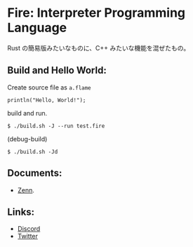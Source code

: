 # Fire: Interpreter Programming Language

Rust の簡易版みたいなものに、C++ みたいな機能を混ぜたもの。

## Build and Hello World:
Create source file as `a.flame`
```
println("Hello, World!");
```

build and run.
```
$ ./build.sh -J --run test.fire
```

(debug-build)
```
$ ./build.sh -Jd
```

## Documents:
- [Zenn](https://zenn.dev/famfencha/books/618e500cbd81f3).

## Links:
- [Discord](https://discord.gg/vmzgADwJbp)
- [Twitter](https://x.com/metrojitinterp)
